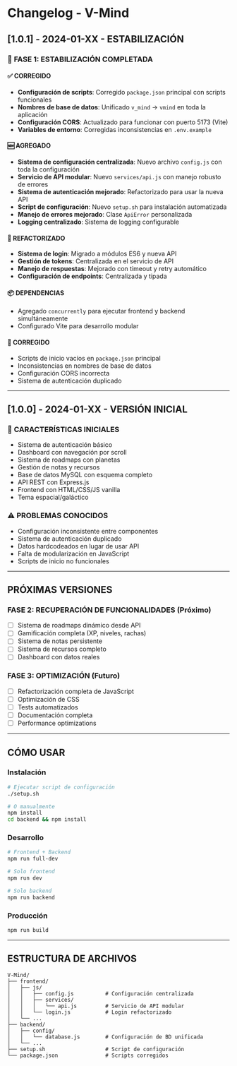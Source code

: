 # Changelog - V-Mind

## [1.0.1] - 2024-01-XX - ESTABILIZACIÓN

### 🚀 **FASE 1: ESTABILIZACIÓN COMPLETADA**

#### ✅ **CORREGIDO**
- **Configuración de scripts**: Corregido `package.json` principal con scripts funcionales
- **Nombres de base de datos**: Unificado `v_mind` → `vmind` en toda la aplicación
- **Configuración CORS**: Actualizado para funcionar con puerto 5173 (Vite)
- **Variables de entorno**: Corregidas inconsistencias en `.env.example`

#### 🆕 **AGREGADO**
- **Sistema de configuración centralizada**: Nuevo archivo `config.js` con toda la configuración
- **Servicio de API modular**: Nuevo `services/api.js` con manejo robusto de errores
- **Sistema de autenticación mejorado**: Refactorizado para usar la nueva API
- **Script de configuración**: Nuevo `setup.sh` para instalación automatizada
- **Manejo de errores mejorado**: Clase `ApiError` personalizada
- **Logging centralizado**: Sistema de logging configurable

#### 🔧 **REFACTORIZADO**
- **Sistema de login**: Migrado a módulos ES6 y nueva API
- **Gestión de tokens**: Centralizada en el servicio de API
- **Manejo de respuestas**: Mejorado con timeout y retry automático
- **Configuración de endpoints**: Centralizada y tipada

#### 📦 **DEPENDENCIAS**
- Agregado `concurrently` para ejecutar frontend y backend simultáneamente
- Configurado Vite para desarrollo modular

#### 🐛 **CORREGIDO**
- Scripts de inicio vacíos en `package.json` principal
- Inconsistencias en nombres de base de datos
- Configuración CORS incorrecta
- Sistema de autenticación duplicado

---

## [1.0.0] - 2024-01-XX - VERSIÓN INICIAL

### 🎯 **CARACTERÍSTICAS INICIALES**
- Sistema de autenticación básico
- Dashboard con navegación por scroll
- Sistema de roadmaps con planetas
- Gestión de notas y recursos
- Base de datos MySQL con esquema completo
- API REST con Express.js
- Frontend con HTML/CSS/JS vanilla
- Tema espacial/galáctico

### ⚠️ **PROBLEMAS CONOCIDOS**
- Configuración inconsistente entre componentes
- Sistema de autenticación duplicado
- Datos hardcodeados en lugar de usar API
- Falta de modularización en JavaScript
- Scripts de inicio no funcionales

---

## **PRÓXIMAS VERSIONES**

### **FASE 2: RECUPERACIÓN DE FUNCIONALIDADES** (Próximo)
- [ ] Sistema de roadmaps dinámico desde API
- [ ] Gamificación completa (XP, niveles, rachas)
- [ ] Sistema de notas persistente
- [ ] Sistema de recursos completo
- [ ] Dashboard con datos reales

### **FASE 3: OPTIMIZACIÓN** (Futuro)
- [ ] Refactorización completa de JavaScript
- [ ] Optimización de CSS
- [ ] Tests automatizados
- [ ] Documentación completa
- [ ] Performance optimizations

---

## **CÓMO USAR**

### **Instalación**
```bash
# Ejecutar script de configuración
./setup.sh

# O manualmente
npm install
cd backend && npm install
```

### **Desarrollo**
```bash
# Frontend + Backend
npm run full-dev

# Solo frontend
npm run dev

# Solo backend
npm run backend
```

### **Producción**
```bash
npm run build
```

---

## **ESTRUCTURA DE ARCHIVOS**

```
V-Mind/
├── frontend/
│   ├── js/
│   │   ├── config.js          # Configuración centralizada
│   │   ├── services/
│   │   │   └── api.js         # Servicio de API modular
│   │   └── login.js           # Login refactorizado
│   └── ...
├── backend/
│   ├── config/
│   │   └── database.js        # Configuración de BD unificada
│   └── ...
├── setup.sh                   # Script de configuración
└── package.json               # Scripts corregidos
```

